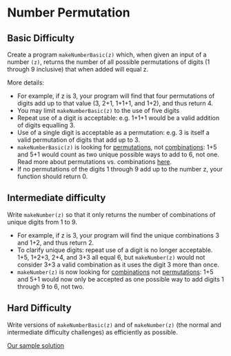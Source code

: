 # Number Permutation

## Basic Difficulty

Create a program `makeNumberBasic(z)` which, when given an input of a number `(z)`, returns the number of all possible permutations of digits (1 through 9 inclusive) that when added will equal z.

More details:
* For example, if z is 3, your program will find that four permutations of digits add up to that value (3, 2+1, 1+1+1, and 1+2), and thus return 4.
* You may limit `makeNumberBasic(z)` to the use of five digits
* Repeat use of a digit is acceptable: e.g. 1+1+1 would be a valid addition of digits equalling 3.
* Use of a single digit is acceptable as a permutation: e.g. 3 is itself a valid permutation of digits that add up to 3.
* `makeNumberBasic(z)` is looking for [permutations](https://www.mathsisfun.com/definitions/permutation.html), not [combinations](https://www.mathsisfun.com/definitions/combination.html): 1+5 and 5+1 would count as two unique possible ways to add to 6, not one. Read more about permutations vs. combinations [here](https://betterexplained.com/articles/easy-permutations-and-combinations/).
* If no permutations of the digits 1 through 9 add up to the number z, your function should return 0.

## Intermediate difficulty

Write `makeNumber(z)` so that it only returns the number of combinations of unique digits from 1 to 9.

* For example, if z is 3, your program will find the unique combinations 3 and 1+2, and thus return 2.
* To clarify unique digits: repeat use of a digit is no longer acceptable. 1+5, 1+2+3, 2+4, and 3+3 all equal 6, but `makeNumber(z)` would not consider 3+3 a valid combination as it uses the digit 3 more than once. 
* `makeNumber(z)` is now looking for [combinations](https://en.wikipedia.org/wiki/Combination) not [permutations](https://en.wikipedia.org/wiki/Permutation): 1+5 and 5+1 would now only be accepted as one possible way to add digits 1 through 9 to 6, not two.

## Hard Difficulty

Write versions of `makeNumberBasic(z)` and of `makeNumber(z)` (the normal and intermediate difficulty challenges) as efficiently as possible.

[Our sample solution](https://replit.com/@AlexJC/Make-Number)
